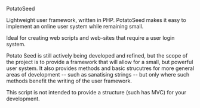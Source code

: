 PotatoSeed

Lightweight user framework, written in PHP. PotatoSeed makes it easy to implement an online user system while remaining small.

Ideal for creating web scripts and web-sites that require a user login system.

Potato Seed is still actively being developed and refined, but the scope of the project is to provide a framework that will allow for a small, but powerful user system. It also provides methods and basic strucutres for more general areas of development -- such as sanatising strings -- but only where such methods benefit the writing of the user framework.

This script is not intended to provide a structure (such has MVC) for your development.
